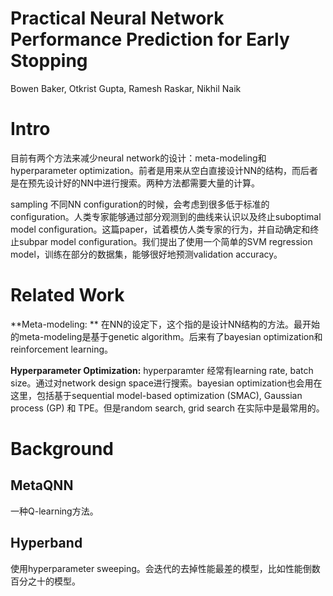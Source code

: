 # Practical Neural Network Performance Prediction for Early Stopping

Bowen Baker, Otkrist Gupta, Ramesh Raskar, Nikhil Naik

# Intro

目前有两个方法来减少neural network的设计：meta-modeling和hyperparameter optimization。前者是用来从空白直接设计NN的结构，而后者是在预先设计好的NN中进行搜索。两种方法都需要大量的计算。

sampling 不同NN configuration的时候，会考虑到很多低于标准的configuration。人类专家能够通过部分观测到的曲线来认识以及终止suboptimal model configuration。这篇paper，试着模仿人类专家的行为，并自动确定和终止subpar model configuration。我们提出了使用一个简单的SVM regression model，训练在部分的数据集，能够很好地预测validation accuracy。

# Related Work

**Meta-modeling: ** 在NN的设定下，这个指的是设计NN结构的方法。最开始的meta-modeling是基于genetic algorithm。后来有了bayesian optimization和reinforcement learning。

**Hyperparameter Optimization:** hyperparamter 经常有learning rate, batch size。通过对network design space进行搜索。bayesian optimization也会用在这里，包括基于sequential model-based optimization (SMAC), Gaussian process (GP) 和 TPE。但是random search, grid search 在实际中是最常用的。

# Background

## MetaQNN

一种Q-learning方法。

## Hyperband

使用hyperparameter sweeping。会迭代的去掉性能最差的模型，比如性能倒数百分之十的模型。
